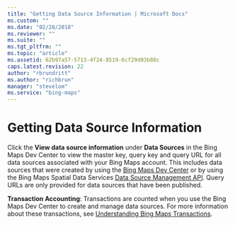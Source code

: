 ```yaml
---
title: "Getting Data Source Information | Microsoft Docs"
ms.custom: ""
ms.date: "02/28/2018"
ms.reviewer: ""
ms.suite: ""
ms.tgt_pltfrm: ""
ms.topic: "article"
ms.assetid: 62b97a57-5713-4f24-8519-6cf29d03b88c
caps.latest.revision: 22
author: "rbrundritt"
ms.author: "richbrun"
manager: "stevelom"
ms.service: "bing-maps"
---
```

# Getting Data Source Information

Click the **View data source information** under **Data Sources** in the Bing Maps Dev Center to view the master key, query key and query URL for all data sources associated with your Bing Maps account. This includes data sources that were created by using the [Bing Maps Dev Center](https://www.bingmapsportal.com/) or by using the Bing Maps Spatial Data Services [Data Source Management API](../spatial-data-services/data-source-management-api.md). Query URLs are only provided for data sources that have been published.  
  
 **Transaction Accounting**: Transactions are counted when you use the Bing Maps Dev Center to create and manage data sources. For more information about these transactions, see [Understanding Bing Maps Transactions](../getting-started/understanding-bing-maps-transactions.md).